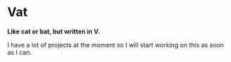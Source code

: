 # Vat
**Like cat or bat, but written in V.**

I have a lot of projects at the moment so I will start working on this as soon as I can.
